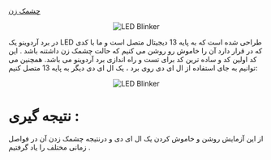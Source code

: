 [چشمک زن](https://github.com/Arash589/project_okhravi/tree/main/code-main/code/1_one_led_blinker.ino)
<p align="center">
  <img src="https://github.com/mohsenkmt/MicroProcessor/raw/main/Photo/1_one_led_blinker.png" alt="LED Blinker" />
</p>


در برد آردوینو یک LED طراحی شده است که به پایه 13 دیجیتال متصل است و ما با کدی که در   قرار دارد آن را خاموش رو روشن می کنیم که حالت چشمک زن داشتنه باشد . این کد اولین کد و ساده ترین کد برای تست و راه اندازی برد آردوینو می باشد.
همچنین می توانیم به جای استفاده از ال ای دی روی برد ، یک ال ای دی دیگر به پایه 13 متصل کنیم:

<p align="center">
  <img src="https://github.com/Arash589/project_okhravi/tree/main/code-main/code/1_one_led_blinker1.png" alt="LED Blinker" />
</p>

# نتیجه گیری : 
 از این آزمایش روشن و خاموش کردن یک ال ای دی و درنتیجه چشمک زدن آن در فواصل زمانی مختلف را یاد گرفتیم
 .
